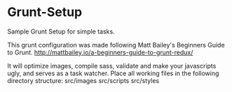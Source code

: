 # Grunt-Setup
Sample Grunt Setup for simple tasks.

This grunt configuration was made following Matt Bailey's Beginners Guide to Grunt.
http://mattbailey.io/a-beginners-guide-to-grunt-redux/

It will optimize images, compile sass, validate and make your javascripts ugly, and serves as a task watcher. Place all working files in the following directory structure:
src/images
src/scripts
src/styles
